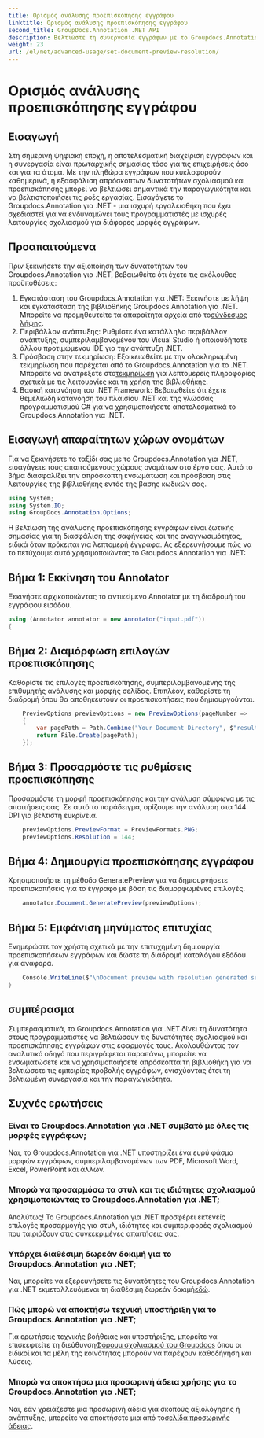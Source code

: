 ```yaml
---
title: Ορισμός ανάλυσης προεπισκόπησης εγγράφου
linktitle: Ορισμός ανάλυσης προεπισκόπησης εγγράφου
second_title: GroupDocs.Annotation .NET API
description: Βελτιώστε τη συνεργασία εγγράφων με το Groupdocs.Annotation για .NET βελτιστοποιήστε τον σχολιασμό και τις λειτουργίες προεπισκόπησης απρόσκοπτα.
weight: 23
url: /el/net/advanced-usage/set-document-preview-resolution/
---
```


# Ορισμός ανάλυσης προεπισκόπησης εγγράφου

## Εισαγωγή
Στη σημερινή ψηφιακή εποχή, η αποτελεσματική διαχείριση εγγράφων και η συνεργασία είναι πρωταρχικής σημασίας τόσο για τις επιχειρήσεις όσο και για τα άτομα. Με την πληθώρα εγγράφων που κυκλοφορούν καθημερινά, η εξασφάλιση απρόσκοπτων δυνατοτήτων σχολιασμού και προεπισκόπησης μπορεί να βελτιώσει σημαντικά την παραγωγικότητα και να βελτιστοποιήσει τις ροές εργασίας. Εισαγάγετε το Groupdocs.Annotation για .NET - μια ισχυρή εργαλειοθήκη που έχει σχεδιαστεί για να ενδυναμώνει τους προγραμματιστές με ισχυρές λειτουργίες σχολιασμού για διάφορες μορφές εγγράφων.
## Προαπαιτούμενα
Πριν ξεκινήσετε την αξιοποίηση των δυνατοτήτων του Groupdocs.Annotation για .NET, βεβαιωθείτε ότι έχετε τις ακόλουθες προϋποθέσεις:
1.  Εγκατάσταση του Groupdocs.Annotation για .NET: Ξεκινήστε με λήψη και εγκατάσταση της βιβλιοθήκης Groupdocs.Annotation για .NET. Μπορείτε να προμηθευτείτε τα απαραίτητα αρχεία από το[σύνδεσμος λήψης](https://releases.groupdocs.com/annotation/net/).
2. Περιβάλλον ανάπτυξης: Ρυθμίστε ένα κατάλληλο περιβάλλον ανάπτυξης, συμπεριλαμβανομένου του Visual Studio ή οποιουδήποτε άλλου προτιμώμενου IDE για την ανάπτυξη .NET.
3. Πρόσβαση στην τεκμηρίωση: Εξοικειωθείτε με την ολοκληρωμένη τεκμηρίωση που παρέχεται από το Groupdocs.Annotation για το .NET. Μπορείτε να ανατρέξετε στο[τεκμηρίωση](https://tutorials.groupdocs.com/annotation/net/) για λεπτομερείς πληροφορίες σχετικά με τις λειτουργίες και τη χρήση της βιβλιοθήκης.
4. Βασική κατανόηση του .NET Framework: Βεβαιωθείτε ότι έχετε θεμελιώδη κατανόηση του πλαισίου .NET και της γλώσσας προγραμματισμού C# για να χρησιμοποιήσετε αποτελεσματικά το Groupdocs.Annotation για .NET.

## Εισαγωγή απαραίτητων χώρων ονομάτων
Για να ξεκινήσετε το ταξίδι σας με το Groupdocs.Annotation για .NET, εισαγάγετε τους απαιτούμενους χώρους ονομάτων στο έργο σας. Αυτό το βήμα διασφαλίζει την απρόσκοπτη ενσωμάτωση και πρόσβαση στις λειτουργίες της βιβλιοθήκης εντός της βάσης κωδικών σας.

```csharp
using System;
using System.IO;
using GroupDocs.Annotation.Options;
```

Η βελτίωση της ανάλυσης προεπισκόπησης εγγράφων είναι ζωτικής σημασίας για τη διασφάλιση της σαφήνειας και της αναγνωσιμότητας, ειδικά όταν πρόκειται για λεπτομερή έγγραφα. Ας εξερευνήσουμε πώς να το πετύχουμε αυτό χρησιμοποιώντας το Groupdocs.Annotation για .NET:
## Βήμα 1: Εκκίνηση του Annotator
Ξεκινήστε αρχικοποιώντας το αντικείμενο Annotator με τη διαδρομή του εγγράφου εισόδου.
```csharp
using (Annotator annotator = new Annotator("input.pdf"))
{
```
## Βήμα 2: Διαμόρφωση επιλογών προεπισκόπησης
Καθορίστε τις επιλογές προεπισκόπησης, συμπεριλαμβανομένης της επιθυμητής ανάλυσης και μορφής σελίδας. Επιπλέον, καθορίστε τη διαδρομή όπου θα αποθηκευτούν οι προεπισκοπήσεις που δημιουργούνται.
```csharp
    PreviewOptions previewOptions = new PreviewOptions(pageNumber =>
    {
        var pagePath = Path.Combine("Your Document Directory", $"result_with_resolution_{pageNumber}.png");
        return File.Create(pagePath);
    });
```
## Βήμα 3: Προσαρμόστε τις ρυθμίσεις προεπισκόπησης
Προσαρμόστε τη μορφή προεπισκόπησης και την ανάλυση σύμφωνα με τις απαιτήσεις σας. Σε αυτό το παράδειγμα, ορίζουμε την ανάλυση στα 144 DPI για βέλτιστη ευκρίνεια.
```csharp
    previewOptions.PreviewFormat = PreviewFormats.PNG;
    previewOptions.Resolution = 144;
```
## Βήμα 4: Δημιουργία προεπισκόπησης εγγράφου
Χρησιμοποιήστε τη μέθοδο GeneratePreview για να δημιουργήσετε προεπισκοπήσεις για το έγγραφο με βάση τις διαμορφωμένες επιλογές.
```csharp
    annotator.Document.GeneratePreview(previewOptions);
```
## Βήμα 5: Εμφάνιση μηνύματος επιτυχίας
Ενημερώστε τον χρήστη σχετικά με την επιτυχημένη δημιουργία προεπισκοπήσεων εγγράφων και δώστε τη διαδρομή καταλόγου εξόδου για αναφορά.
```csharp
    Console.WriteLine($"\nDocument preview with resolution generated successfully.\nCheck output in {"Your Document Directory"}.");
}
```

## συμπέρασμα
Συμπερασματικά, το Groupdocs.Annotation για .NET δίνει τη δυνατότητα στους προγραμματιστές να βελτιώσουν τις δυνατότητες σχολιασμού και προεπισκόπησης εγγράφων στις εφαρμογές τους. Ακολουθώντας τον αναλυτικό οδηγό που περιγράφεται παραπάνω, μπορείτε να ενσωματώσετε και να χρησιμοποιήσετε απρόσκοπτα τη βιβλιοθήκη για να βελτιώσετε τις εμπειρίες προβολής εγγράφων, ενισχύοντας έτσι τη βελτιωμένη συνεργασία και την παραγωγικότητα.
## Συχνές ερωτήσεις
### Είναι το Groupdocs.Annotation για .NET συμβατό με όλες τις μορφές εγγράφων;
Ναι, το Groupdocs.Annotation για .NET υποστηρίζει ένα ευρύ φάσμα μορφών εγγράφων, συμπεριλαμβανομένων των PDF, Microsoft Word, Excel, PowerPoint και άλλων.
### Μπορώ να προσαρμόσω τα στυλ και τις ιδιότητες σχολιασμού χρησιμοποιώντας το Groupdocs.Annotation για .NET;
Απολύτως! Το Groupdocs.Annotation για .NET προσφέρει εκτενείς επιλογές προσαρμογής για στυλ, ιδιότητες και συμπεριφορές σχολιασμού που ταιριάζουν στις συγκεκριμένες απαιτήσεις σας.
### Υπάρχει διαθέσιμη δωρεάν δοκιμή για το Groupdocs.Annotation για .NET;
Ναι, μπορείτε να εξερευνήσετε τις δυνατότητες του Groupdocs.Annotation για .NET εκμεταλλευόμενοι τη διαθέσιμη δωρεάν δοκιμή[εδώ](https://releases.groupdocs.com/).
### Πώς μπορώ να αποκτήσω τεχνική υποστήριξη για το Groupdocs.Annotation για .NET;
 Για ερωτήσεις τεχνικής βοήθειας και υποστήριξης, μπορείτε να επισκεφτείτε τη διεύθυνση[Φόρουμ σχολιασμού του Groupdocs](https://forum.groupdocs.com/c/annotation/10) όπου οι ειδικοί και τα μέλη της κοινότητας μπορούν να παρέχουν καθοδήγηση και λύσεις.
### Μπορώ να αποκτήσω μια προσωρινή άδεια χρήσης για το Groupdocs.Annotation για .NET;
 Ναι, εάν χρειάζεστε μια προσωρινή άδεια για σκοπούς αξιολόγησης ή ανάπτυξης, μπορείτε να αποκτήσετε μια από το[σελίδα προσωρινής άδειας](https://purchase.groupdocs.com/temporary-license/).